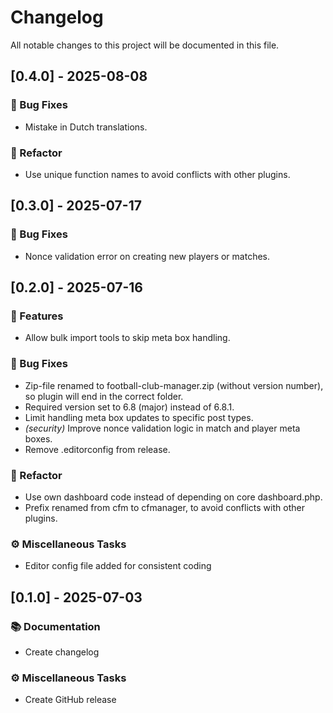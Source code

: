 # Changelog

All notable changes to this project will be documented in this file.

## [0.4.0] - 2025-08-08

### 🐛 Bug Fixes

- Mistake in Dutch translations.

### 🚜 Refactor

- Use unique function names to avoid conflicts with other plugins.

## [0.3.0] - 2025-07-17

### 🐛 Bug Fixes

- Nonce validation error on creating new players or matches.

## [0.2.0] - 2025-07-16

### 🚀 Features

- Allow bulk import tools to skip meta box handling.

### 🐛 Bug Fixes

- Zip-file renamed to football-club-manager.zip (without version number), so plugin will end in the correct folder.
- Required version set to 6.8 (major) instead of 6.8.1.
- Limit handling meta box updates to specific post types.
- *(security)* Improve nonce validation logic in match and player meta boxes.
- Remove .editorconfig from release.

### 🚜 Refactor

- Use own dashboard code instead of depending on core dashboard.php.
- Prefix renamed from cfm to cfmanager, to avoid conflicts with other plugins.

### ⚙️  Miscellaneous Tasks

- Editor config file added for consistent coding

## [0.1.0] - 2025-07-03

### 📚 Documentation

- Create changelog

### ⚙️  Miscellaneous Tasks

- Create GitHub release


